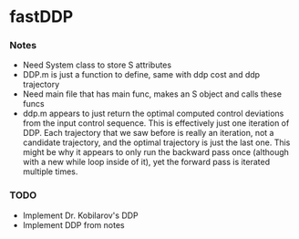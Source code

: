 # fastDDP

### Notes
* Need System class to store S attributes
* DDP.m is just a function to define, same with ddp cost and ddp trajectory
* Need main file that has main func, makes an S object and calls these funcs
* ddp.m appears to just return the optimal computed control deviations from
the input control sequence. This is effectively just one iteration of DDP.
Each trajectory that we saw before is really an iteration, not a candidate
trajectory, and the optimal trajectory is just the last one. This might be
why it appears to only run the backward pass once (although with a new
while loop inside of it), yet the forward pass is iterated multiple times.

### TODO
* Implement Dr. Kobilarov's DDP
* Implement DDP from notes
